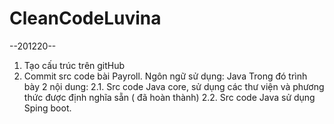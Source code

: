 # CleanCodeLuvina
--201220--
1. Tạo cấu trúc trên gitHub
2. Commit src code bài Payroll. Ngôn ngữ sử dụng: Java Trong đó trình bày 2 nội dung:
    2.1. Src code Java core, sử dụng các thư viện và phương thức được định nghĩa sẵn ( đã hoàn thành)
    2.2. Src code Java sử dụng Sping boot.
